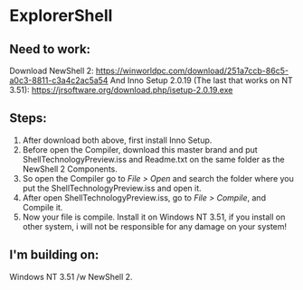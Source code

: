 # ExplorerShell
## Need to work:
Download NewShell 2: https://winworldpc.com/download/251a7ccb-86c5-a0c3-8811-c3a4c2ac5a54
And Inno Setup 2.0.19 (The last that works on NT 3.51): https://jrsoftware.org/download.php/isetup-2.0.19.exe
## Steps:
1. After download both above, first install Inno Setup.
2. Before open the Compiler, download this master brand and put ShellTechnologyPreview.iss and Readme.txt on the same folder as the NewShell 2 Components.
3. So open the Compiler go to *File > Open* and search the folder where you put the ShellTechnologyPreview.iss and open it.
4. After open ShellTechnologyPreview.iss, go to *File > Compile*, and Compile it.
5. Now your file is compile. Install it on Windows NT 3.51, if you install on other system, i will not be responsible for any damage on your system!
## I'm building on:
Windows NT 3.51 /w NewShell 2.
